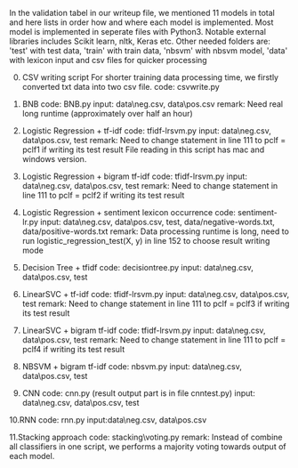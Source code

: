 In the validation tabel in our writeup file, we mentioned 11 models in total and here lists in order how and where each model is implemented.
Most model is implemented in seperate files with Python3. 
Notable external libraries includes Scikit learn, nltk, Keras etc.
Other needed folders are: 'test' with test data, 'train' with train data, 'nbsvm' with nbsvm model, 'data' with lexicon input and csv files for quicker processing

0. CSV writing script
For shorter training data processing time, we firstly converted txt data into two csv file.
code: csvwrite.py

1. BNB
code: BNB.py
input: data\neg.csv, data\pos.csv
remark: Need real long runtime (approximately over half an hour)

2. Logistic Regression + tf-idf
code: tfidf-lrsvm.py
input: data\neg.csv, data\pos.csv, test
remark: Need to change statement in line 111 to pclf = pclf1 if writing its test result
	File reading in this script has mac and windows version.

3. Logistic Regression + bigram tf-idf
code: tfidf-lrsvm.py
input: data\neg.csv, data\pos.csv, test
remark: Need to change statement in line 111 to pclf = pclf2 if writing its test result

4. Logistic Regression + sentiment lexicon occurrence
code: sentiment-lr.py
input: data\neg.csv, data\pos.csv, test, data/negative-words.txt, data/positive-words.txt
remark: Data processing runtime is long, need to run logistic_regression_test(X, y) in line 152 to choose result writing mode

5. Decision Tree + tfidf
code: decisiontree.py
input: data\neg.csv, data\pos.csv, test

6. LinearSVC + tf-idf
code: tfidf-lrsvm.py
input: data\neg.csv, data\pos.csv, test
remark: Need to change statement in line 111 to pclf = pclf3 if writing its test result

7. LinearSVC + bigram tf-idf
code: tfidf-lrsvm.py
input: data\neg.csv, data\pos.csv, test
remark: Need to change statement in line 111 to pclf = pclf4 if writing its test result

8. NBSVM + bigram tf-idf
code: nbsvm.py
input: data\neg.csv, data\pos.csv, test

9. CNN
code: cnn.py (result output part is in file cnntest.py)
input: data\neg.csv, data\pos.csv, test

10.RNN
code: rnn.py
input:data\neg.csv, data\pos.csv

11.Stacking approach
code: stacking\voting.py
remark: Instead of combine all classifiers in one script, we performs a majority voting towards output of each model.